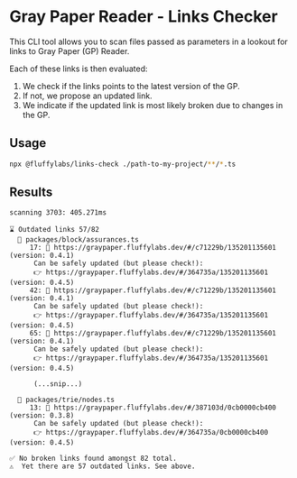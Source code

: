 # Gray Paper Reader - Links Checker

This CLI tool allows you to scan files passed as parameters
in a lookout for links to Gray Paper (GP) Reader.

Each of these links is then evaluated:

1. We check if the links points to the latest version of the GP.
2. If not, we propose an updated link.
3. We indicate if the updated link is most likely broken due to changes in the GP.

## Usage

```bash
npx @fluffylabs/links-check ./path-to-my-project/**/*.ts
```

## Results

```
scanning 3703: 405.271ms

⌛ Outdated links 57/82
  📜 packages/block/assurances.ts
     17: 🧹 https://graypaper.fluffylabs.dev/#/c71229b/135201135601 (version: 0.4.1)
      Can be safely updated (but please check!):
      👉 https://graypaper.fluffylabs.dev/#/364735a/135201135601 (version: 0.4.5)
     42: 🧹 https://graypaper.fluffylabs.dev/#/c71229b/135201135601 (version: 0.4.1)
      Can be safely updated (but please check!):
      👉 https://graypaper.fluffylabs.dev/#/364735a/135201135601 (version: 0.4.5)
     65: 🧹 https://graypaper.fluffylabs.dev/#/c71229b/135201135601 (version: 0.4.1)
      Can be safely updated (but please check!):
      👉 https://graypaper.fluffylabs.dev/#/364735a/135201135601 (version: 0.4.5)

      (...snip...)

  📜 packages/trie/nodes.ts
     13: 🧹 https://graypaper.fluffylabs.dev/#/387103d/0cb0000cb400 (version: 0.3.8)
      Can be safely updated (but please check!):
      👉 https://graypaper.fluffylabs.dev/#/364735a/0cb0000cb400 (version: 0.4.5)

✅ No broken links found amongst 82 total.
⚠️  Yet there are 57 outdated links. See above.
```

